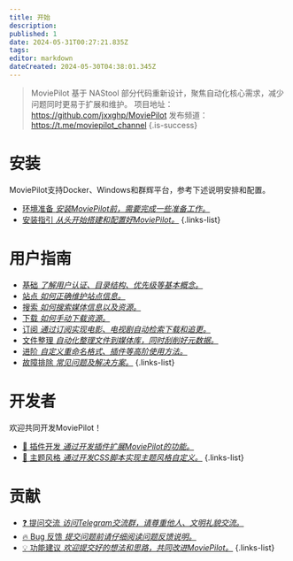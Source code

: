 ```yaml
---
title: 开始
description: 
published: 1
date: 2024-05-31T00:27:21.835Z
tags: 
editor: markdown
dateCreated: 2024-05-30T04:38:01.345Z
---
```


> MoviePilot 基于 NAStool 部分代码重新设计，聚焦自动化核心需求，减少问题同时更易于扩展和维护。
项目地址：https://github.com/jxxghp/MoviePilot
发布频道：https://t.me/moviepilot_channel
{.is-success}

# 安装

MoviePilot支持Docker、Windows和群辉平台，参考下述说明安排和配置。

- [环境准备 *安装MoviePilot前，需要完成一些准备工作。*](/ready)
- [安装指引 *从头开始搭建和配置好MoviePilot。*](/install)
{.links-list}

# 用户指南

- [基础 *了解用户认证、目录结构、优先级等基本概念。*](/basic)
- [站点 *如何正确维护站点信息。*](/site)
- [搜索 *如何搜索媒体信息以及资源。*](/search)
- [下载 *如何手动下载资源。*](/download)
- [订阅 *通过订阅实现电影、电视剧自动检索下载和追更。*](/subscribe)
- [文件整理 *自动化整理文件到媒体库，同时刮削好元数据。*](/reorganize)
- [进阶 *自定义重命名格式、插件等高阶使用方法。*](/advanced)
- [故障排除 *常见问题及解决方案。*](/troubleshooting)
{.links-list}


# 开发者

欢迎共同开发MoviePilot！

- [:closed_book: 插件开发 *通过开发插件扩展MoviePilot的功能。*](/plugindev)
- [:art: 主题风格 *通过开发CSS脚本实现主题风格自定义。*](/themedev)
{.links-list}


# 贡献

- [:question: 提问交流 *访问Telegram交流群，请尊重他人、文明礼貌交流。*](https://t.me/moviepilot_official)
- [:fire: Bug 反馈 *提交问题前请仔细阅读问题反馈说明。*](https://github.com/jxxghp/MoviePilot/issues/new?assignees=&labels=bug&projects=&template=bug_report.yml&title=%5B错误报告%5D%3A+请在此处简单描述你的问题)
- [:bulb: 功能建议 *欢迎提交好的想法和思路，共同改进MoviePilot。*](https://github.com/jxxghp/MoviePilot/issues/new?assignees=&labels=feature+request&projects=&template=feature_request.yml&title=%5BFeature+Request%5D%3A+)
{.links-list}
